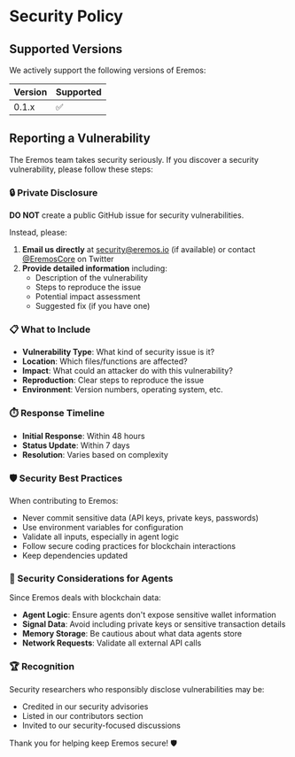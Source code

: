 # Security Policy

## Supported Versions

We actively support the following versions of Eremos:

| Version | Supported          |
| ------- | ------------------ |
| 0.1.x   | :white_check_mark: |

## Reporting a Vulnerability

The Eremos team takes security seriously. If you discover a security vulnerability, please follow
these steps:

### 🔒 Private Disclosure

**DO NOT** create a public GitHub issue for security vulnerabilities.

Instead, please:

1. **Email us directly** at security@eremos.io (if available) or contact
   [@EremosCore](https://x.com/EremosCore) on Twitter
2. **Provide detailed information** including:
   - Description of the vulnerability
   - Steps to reproduce the issue
   - Potential impact assessment
   - Suggested fix (if you have one)

### 📋 What to Include

- **Vulnerability Type**: What kind of security issue is it?
- **Location**: Which files/functions are affected?
- **Impact**: What could an attacker do with this vulnerability?
- **Reproduction**: Clear steps to reproduce the issue
- **Environment**: Version numbers, operating system, etc.

### ⏱️ Response Timeline

- **Initial Response**: Within 48 hours
- **Status Update**: Within 7 days
- **Resolution**: Varies based on complexity

### 🛡️ Security Best Practices

When contributing to Eremos:

- Never commit sensitive data (API keys, private keys, passwords)
- Use environment variables for configuration
- Validate all inputs, especially in agent logic
- Follow secure coding practices for blockchain interactions
- Keep dependencies updated

### 🚨 Security Considerations for Agents

Since Eremos deals with blockchain data:

- **Agent Logic**: Ensure agents don't expose sensitive wallet information
- **Signal Data**: Avoid including private keys or sensitive transaction details
- **Memory Storage**: Be cautious about what data agents store
- **Network Requests**: Validate all external API calls

### 🏆 Recognition

Security researchers who responsibly disclose vulnerabilities may be:

- Credited in our security advisories
- Listed in our contributors section
- Invited to our security-focused discussions

Thank you for helping keep Eremos secure! 🛡️
